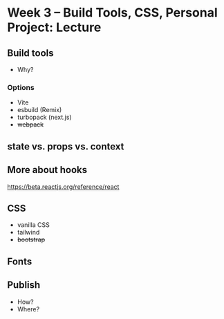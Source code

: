 <!-- TODO/TBD -->
# Week 3 – Build Tools, CSS, Personal Project: Lecture

## Build tools

* Why?

### Options

* Vite
* esbuild (Remix)
* turbopack (next.js)
* ~~webpack~~

## state vs. props vs. context

## More about hooks

https://beta.reactjs.org/reference/react

## CSS

* vanilla CSS
* tailwind
* ~~bootstrap~~

## Fonts

## Publish

* How?
* Where?

